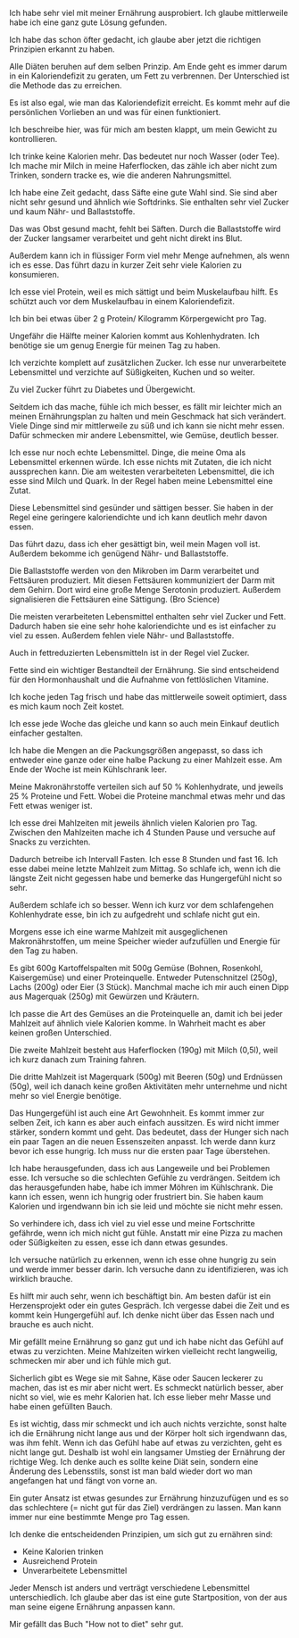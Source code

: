 Ich habe sehr viel mit meiner Ernährung ausprobiert. Ich glaube mittlerweile habe ich eine ganz gute Lösung gefunden.

Ich habe das schon öfter gedacht, ich glaube aber jetzt die richtigen Prinzipien erkannt zu haben.

Alle Diäten beruhen auf dem selben Prinzip. Am Ende geht es immer darum in ein Kaloriendefizit zu geraten, um Fett zu verbrennen. Der Unterschied ist die Methode das zu erreichen. 

Es ist also egal, wie man das Kaloriendefizit erreicht. Es kommt mehr auf die persönlichen Vorlieben an und was für einen funktioniert.

Ich beschreibe hier, was für mich am besten klappt, um mein Gewicht zu kontrollieren.

Ich trinke keine Kalorien mehr. Das bedeutet nur noch Wasser (oder Tee). Ich mache mir Milch in meine Haferflocken, das zähle ich aber nicht zum Trinken, sondern tracke es, wie die anderen Nahrungsmittel.

Ich habe eine Zeit gedacht, dass Säfte eine gute Wahl sind. Sie sind aber nicht sehr gesund und ähnlich wie Softdrinks. Sie enthalten sehr viel Zucker und kaum Nähr- und Ballaststoffe.

Das was Obst gesund macht, fehlt bei Säften. Durch die Ballaststoffe wird der Zucker langsamer verarbeitet und geht nicht direkt ins Blut.

Außerdem kann ich in flüssiger Form viel mehr Menge aufnehmen, als wenn ich es esse. Das führt dazu in kurzer Zeit sehr viele Kalorien zu konsumieren.

Ich esse viel Protein, weil es mich sättigt und beim Muskelaufbau hilft. Es schützt auch vor dem Muskelaufbau in einem Kaloriendefizit.

Ich bin bei etwas über 2 g Protein/ Kilogramm Körpergewicht pro Tag.

Ungefähr die Hälfte meiner Kalorien kommt aus Kohlenhydraten. Ich benötige sie um genug Energie für meinen Tag zu haben. 

Ich verzichte komplett auf zusätzlichen Zucker. Ich esse nur unverarbeitete Lebensmittel und verzichte auf Süßigkeiten, Kuchen und so weiter.

Zu viel Zucker führt zu Diabetes und Übergewicht.

Seitdem ich das mache, fühle ich mich besser, es fällt mir leichter mich an meinen Ernährungsplan zu halten und mein Geschmack hat sich verändert. Viele Dinge sind mir mittlerweile zu süß und ich kann sie nicht mehr essen. Dafür schmecken mir andere Lebensmittel, wie Gemüse, deutlich besser.

Ich esse nur noch echte Lebensmittel. Dinge, die meine Oma als Lebensmittel erkennen würde. Ich esse nichts mit Zutaten, die ich nicht aussprechen kann. Die am weitesten verarbeiteten Lebensmittel, die ich esse sind Milch und Quark. In der Regel haben meine Lebensmittel eine Zutat.

Diese Lebensmittel sind gesünder und sättigen besser. Sie haben in der Regel eine geringere kaloriendichte und ich kann deutlich mehr davon essen.

Das führt dazu, dass ich eher gesättigt bin, weil mein Magen voll ist. Außerdem bekomme ich genügend Nähr- und Ballaststoffe.

Die Ballaststoffe werden von den Mikroben im Darm verarbeitet und Fettsäuren produziert. Mit diesen Fettsäuren kommuniziert der Darm mit dem Gehirn. Dort wird eine große Menge Serotonin produziert. Außerdem signalisieren die Fettsäuren eine Sättigung. (Bro Science)

Die meisten verarbeiteten Lebensmittel enthalten sehr viel Zucker und Fett. Dadurch haben sie eine sehr hohe kaloriendichte und es ist einfacher zu viel zu essen. Außerdem fehlen viele Nähr- und Ballaststoffe. 

Auch in fettreduzierten Lebensmitteln ist in der Regel viel Zucker.

Fette sind ein wichtiger Bestandteil der Ernährung. Sie sind entscheidend für den Hormonhaushalt und die Aufnahme von fettlöslichen Vitamine.

Ich koche jeden Tag frisch und habe das mittlerweile soweit optimiert, dass es mich kaum noch Zeit kostet.

Ich esse jede Woche das gleiche und kann so auch mein Einkauf deutlich einfacher gestalten.

Ich habe die Mengen an die Packungsgrößen angepasst, so dass ich entweder eine ganze oder eine halbe Packung zu einer Mahlzeit esse. Am Ende der Woche ist mein Kühlschrank leer.

Meine Makronährstoffe verteilen sich auf 50 % Kohlenhydrate, und jeweils 25 % Proteine und Fett. Wobei die Proteine manchmal etwas mehr und das Fett etwas weniger ist.

Ich esse drei Mahlzeiten mit jeweils ähnlich vielen Kalorien pro Tag. Zwischen den Mahlzeiten mache ich 4 Stunden Pause und versuche auf Snacks zu verzichten.

Dadurch betreibe ich Intervall Fasten. Ich esse 8 Stunden und fast 16. Ich esse dabei meine letzte Mahlzeit zum Mittag. So schlafe ich, wenn ich die längste Zeit nicht gegessen habe und bemerke das Hungergefühl nicht so sehr.

Außerdem schlafe ich so besser. Wenn ich kurz vor dem schlafengehen Kohlenhydrate esse, bin ich zu aufgedreht und schlafe nicht gut ein.

Morgens esse ich eine warme Mahlzeit mit ausgeglichenen Makronährstoffen, um meine Speicher wieder aufzufüllen und Energie für den Tag zu haben.

Es gibt 600g Kartoffelspalten mit 500g Gemüse (Bohnen, Rosenkohl, Kaisergemüse) und einer Proteinquelle. Entweder Putenschnitzel (250g), Lachs (200g) oder Eier (3 Stück). Manchmal mache ich mir auch einen Dipp aus Magerquak (250g) mit Gewürzen und Kräutern.

Ich passe die Art des Gemüses an die Proteinquelle an, damit ich bei jeder Mahlzeit auf ähnlich viele Kalorien komme. In Wahrheit macht es aber keinen großen Unterschied.

Die zweite Mahlzeit besteht aus Haferflocken (190g) mit Milch (0,5l), weil ich kurz danach zum Training fahren.

Die dritte Mahlzeit ist Magerquark (500g) mit Beeren (50g) und Erdnüssen (50g), weil ich danach keine großen Aktivitäten mehr unternehme und nicht mehr so viel Energie benötige.

Das Hungergefühl ist auch eine Art Gewohnheit. Es kommt immer zur selben Zeit, ich kann es aber auch einfach aussitzen. Es wird nicht immer stärker, sondern kommt und geht. Das bedeutet, dass der Hunger sich nach ein paar Tagen an die neuen Essenszeiten anpasst. Ich werde dann kurz bevor ich esse hungrig. Ich muss nur die ersten paar Tage überstehen.

Ich habe herausgefunden, dass ich aus Langeweile und bei Problemen esse. Ich versuche so die schlechten Gefühle zu verdrängen. Seitdem ich das herausgefunden habe, habe ich immer Möhren im Kühlschrank. Die kann ich essen, wenn ich hungrig oder frustriert bin. Sie haben kaum Kalorien und irgendwann bin ich sie leid und möchte sie nicht mehr essen.

So verhindere ich, dass ich viel zu viel esse und meine Fortschritte gefährde, wenn ich mich nicht gut fühle. Anstatt mir eine Pizza zu machen oder Süßigkeiten zu essen, esse ich dann etwas gesundes.

Ich versuche natürlich zu erkennen, wenn ich esse ohne hungrig zu sein und werde immer besser darin. Ich versuche dann zu identifizieren, was ich wirklich brauche. 

Es hilft mir auch sehr, wenn ich beschäftigt bin. Am besten dafür ist ein Herzensprojekt oder ein gutes Gespräch. Ich vergesse dabei die Zeit und es kommt kein Hungergefühl auf. Ich denke nicht über das Essen nach und brauche es auch nicht.

Mir gefällt meine Ernährung so ganz gut und ich habe nicht das Gefühl auf etwas zu verzichten. Meine Mahlzeiten wirken vielleicht recht langweilig, schmecken mir aber und ich  fühle mich gut.

Sicherlich gibt es Wege sie mit Sahne, Käse oder Saucen leckerer zu machen, das ist es mir aber nicht wert. Es schmeckt natürlich besser, aber nicht so viel, wie es mehr Kalorien hat. Ich esse lieber mehr Masse und habe einen gefüllten Bauch.

Es ist wichtig, dass mir schmeckt und ich auch nichts verzichte, sonst halte ich die Ernährung nicht lange aus und der Körper holt sich irgendwann das, was ihm fehlt. Wenn ich das Gefühl habe auf etwas zu verzichten, geht es nicht lange gut. Deshalb ist wohl ein langsamer Umstieg der Ernährung der richtige Weg. Ich denke auch es sollte keine Diät sein, sondern eine Änderung des Lebensstils, sonst ist man bald wieder dort wo man angefangen hat und fängt von vorne an.

Ein guter Ansatz ist etwas gesundes zur Ernährung hinzuzufügen und es so das schlechtere (= nicht gut für das Ziel) verdrängen zu lassen. Man kann immer nur eine bestimmte Menge pro Tag essen.

Ich denke die entscheidenden Prinzipien, um sich gut zu ernähren sind:

- Keine Kalorien trinken
- Ausreichend Protein
- Unverarbeitete Lebensmittel

Jeder Mensch ist anders und verträgt verschiedene Lebensmittel unterschiedlich. Ich glaube aber das ist eine gute Startposition, von der aus man seine eigene Ernährung anpassen kann.

Mir gefällt das Buch "How not to diet" sehr gut.
